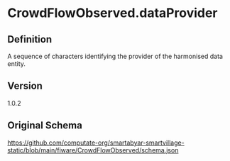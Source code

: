 # CrowdFlowObserved.dataProvider

## Definition
A sequence of characters identifying the provider of the harmonised data entity.

## Version
1.0.2

## Original Schema
https://github.com/computate-org/smartabyar-smartvillage-static/blob/main/fiware/CrowdFlowObserved/schema.json
